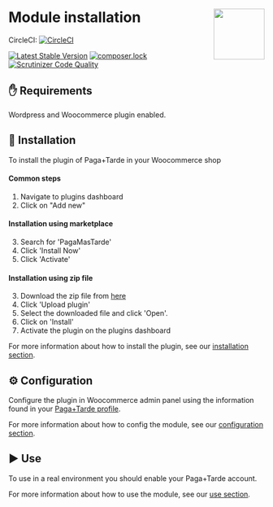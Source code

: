 # Module installation <img src="https://pagamastarde.com/img/icons/logo.svg" width="100" align="right">

CircleCI: [![CircleCI](https://circleci.com/gh/PagaMasTarde/WooCommerce/tree/master.svg?style=svg)](https://circleci.com/gh/PagaMasTarde/WooCommerce/tree/master)

[![Latest Stable Version](https://poser.pugx.org/pagamastarde/woocommerce/v/stable)](https://packagist.org/packages/pagamastarde/woocommerce)
[![composer.lock](https://poser.pugx.org/pagamastarde/woocommerce/composerlock)](https://packagist.org/packages/pagamastarde/woocommerce)
[![Scrutinizer Code Quality](https://scrutinizer-ci.com/g/PagaMasTarde/woocommerce/badges/quality-score.png?b=master)](https://scrutinizer-ci.com/g/PagaMasTarde/woocommerce/?branch=master)

## :hand: Requirements
Wordpress and Woocommerce plugin enabled.

## :floppy_disk: Installation
To install the plugin of Paga+Tarde in your Woocommerce shop

#### Common steps
1. Navigate to plugins dashboard
2. Click on "Add new"

#### Installation using marketplace
3. Search for 'PagaMasTarde'
4. Click 'Install Now'
5. Click 'Activate'

#### Installation using zip file
3. Download the zip file from [here](https://github.com/pagamastarde/woocommerce/releases/latest)
4. Click 'Upload plugin'
5. Select the downloaded file and click 'Open'.
6. Click on 'Install'
7. Activate the plugin on the plugins dashboard

For more information about how to install the plugin, see our [installation section](/Documentation/installation.md).

## :gear: Configuration
Configure the plugin in Woocommerce admin panel using the information found in your [Paga+Tarde profile](https://bo.pagamastarde.com/shop). 

For more information about how to config the module, see our [configuration section](/Documentation/configuration.md).

## :arrow_forward: Use
To use in a real environment you should enable your Paga+Tarde account.

For more information about how to use the module, see our [use section](/Documentation/use.md).